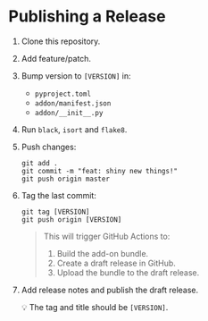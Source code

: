 # Publishing a Release

1. Clone this repository.
2. Add feature/patch.
3. Bump version to `[VERSION]` in:

    - `pyproject.toml`
    - `addon/manifest.json`
    - `addon/__init__.py`

4. Run `black`, `isort` and `flake8`.
5. Push changes:

    ```shell
    git add .
    git commit -m "feat: shiny new things!"
    git push origin master
    ```

6. Tag the last commit:

    ```shell
    git tag [VERSION]
    git push origin [VERSION]
    ```

    > This will trigger GitHub Actions to:
    >
    > 1. Build the add-on bundle.
    > 2. Create a draft release in GitHub.
    > 3. Upload the bundle to the draft release.

7. Add release notes and publish the draft release.

    💡 The tag and title should be `[VERSION]`.
